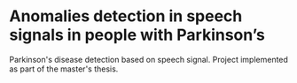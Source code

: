 # Anomalies detection in speech signals in people with Parkinson’s

Parkinson's disease detection based on speech signal. Project implemented as part of the master's thesis.
